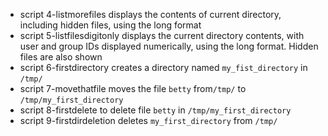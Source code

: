 - script 4-listmorefiles displays the contents of current directory, including hidden files, using the long format
- script 5-listfilesdigitonly displays the current directory contents, with user and group IDs displayed numerically, using the long format. Hidden files are also shown
- script 6-firstdirectory creates a directory named `my_fist_directory` in `/tmp/`
- script 7-movethatfile moves the file `betty` from`/tmp/` to `/tmp/my_first_directory`
- script 8-firstdelete to delete file `betty` in `/tmp/my_first_directory`
- script 9-firstdirdeletion deletes `my_first_directory` from `/tmp/`
